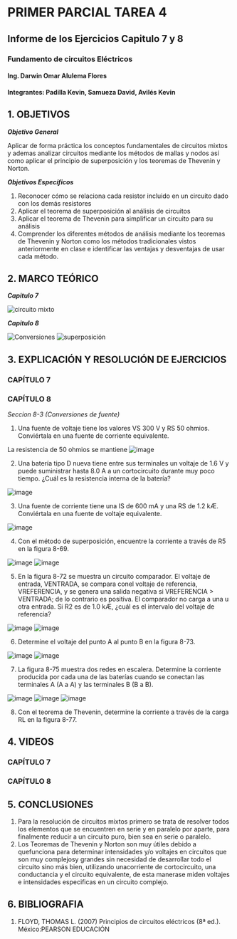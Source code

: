# PRIMER PARCIAL TAREA 4

## Informe de los Ejercicios Capitulo 7 y 8
### Fundamento de circuitos Eléctricos 
#### Ing. Darwin Omar Alulema Flores

#### Integrantes: Padilla Kevin, Samueza David, Avilés Kevin

## 1. OBJETIVOS
***Objetivo General***

Aplicar de forma práctica los conceptos fundamentales de circuitos mixtos y ademas analizar circuitos mediante los métodos de mallas y nodos así como aplicar el principio de superposición y los teoremas de Thevenin y Norton.

***Objetivos Específicos***

1. Reconocer cómo se relaciona cada resistor incluido en un circuito dado con los demás resistores
2. Aplicar el teorema de superposición al análisis de circuitos
3. Aplicar el teorema de Thevenin para simplificar un circuito para su análisis
4. Comprender los diferentes métodos de análisis mediante los teoremas de
Thevenin y Norton como los métodos tradicionales vistos anteriormente en clase
e identificar las ventajas y desventajas de usar cada método. 

## 2. MARCO TEÓRICO
***Capitulo 7***

![circuito mixto](https://user-images.githubusercontent.com/94129932/146842317-8b70c8d2-d2b5-467d-b813-88ca2fa64882.png)

***Capitulo 8***

![Conversiones](https://user-images.githubusercontent.com/94129932/146842329-40f63331-0543-4eb9-9368-d631018c0c2a.png)
![superposición](https://user-images.githubusercontent.com/94129932/146842347-b605d965-0dfd-46ee-8aba-1537043bda75.png)


## 3. EXPLICACIÓN Y RESOLUCIÓN DE EJERCICIOS
### CAPÍTULO 7


### CAPÍTULO 8

*Seccion 8-3 (Conversiones de fuente)*
1. Una fuente de voltaje tiene los valores VS  300 V y RS  50 ohmios. Conviértala en una fuente de corriente equivalente.

La resistencia de 50 ohmios se mantiene 
![image](https://user-images.githubusercontent.com/93794279/146845117-57c6876d-c56f-425e-ae41-9891e2e3bed2.png)

2. Una batería tipo D nueva tiene entre sus terminales un voltaje de 1.6 V y puede suministrar hasta 8.0 A a un cortocircuito durante muy poco tiempo. ¿Cuál es la resistencia interna de la batería?

![image](https://user-images.githubusercontent.com/93794279/146845681-3811f143-df31-4af6-bdc0-96aa66254992.png)

3. Una fuente de corriente tiene una IS de 600 mA y una RS de 1.2 kÆ. Conviértala en una fuente de voltaje equivalente.

![image](https://user-images.githubusercontent.com/93794279/146846088-3ee7e9bd-c2ae-46e0-a03f-97115d35c373.png)

4. Con el método de superposición, encuentre la corriente a través de R5 en la figura 8-69.

![image](https://user-images.githubusercontent.com/93794279/146849859-27cdcfc5-7341-4f12-bec7-8dc129a27707.png)
![image](https://user-images.githubusercontent.com/93794279/146850042-6399a485-7265-4657-afa2-4176d34bc5a9.png)

5. En la figura 8-72 se muestra un circuito comparador. El voltaje de entrada, VENTRADA, se compara conel voltaje de referencia, VREFERENCIA, y se genera una salida negativa si VREFERENCIA > VENTRADA; de lo contrario es positiva. El comparador no carga a una u otra entrada. Si R2 es de 1.0 kÆ, ¿cuál es el intervalo del voltaje de referencia?

![image](https://user-images.githubusercontent.com/93794279/146850330-fe7f3d56-6a65-4edb-ab99-5817900772ef.png)
![image](https://user-images.githubusercontent.com/93794279/146850570-eb49d110-2e39-4cca-9e6c-89bb470a5c02.png)

6. Determine el voltaje del punto A al punto B en la figura 8-73.

![image](https://user-images.githubusercontent.com/93794279/146850923-1ac699e5-062d-4363-9e20-10a093f1743d.png)
![image](https://user-images.githubusercontent.com/93794279/146851308-07b23e15-d4fa-4730-a472-e05384169ae9.png)

7. La figura 8-75 muestra dos redes en escalera. Determine la corriente producida por cada una de las baterías cuando se conectan las terminales A (A a A) y las terminales B (B a B).

![image](https://user-images.githubusercontent.com/93794279/146852373-c575f7fc-280a-4790-b7db-82928c703a15.png)
![image](https://user-images.githubusercontent.com/93794279/146852452-0299efb2-b0c9-4842-a8c7-e838934eecb9.png)
![image](https://user-images.githubusercontent.com/93794279/146852485-d259f075-af8a-4429-b348-edb8760d5b3c.png)

 
 8. Con el teorema de Thevenin, determine la corriente a través de la carga RL en la figura 8-77.


## 4. VIDEOS
### CAPÍTULO 7
### CAPÍTULO 8
## 5. CONCLUSIONES
1. Para la resolución de circuitos mixtos primero se trata de resolver todos los elementos que se encuentren en serie y en paralelo por aparte, para finalmente reducir a un circuito puro, bien sea en serie o paralelo.
2. Los Teoremas de Thevenin y Norton son muy útiles debido a quefunciona para determinar intensidades y/o voltajes en circuitos que son muy complejosy grandes sin necesidad de desarrollar todo el circuito sino más bien, utilizando unacorriente de cortocircuito, una conductancia y el circuito equivalente, de esta manerase miden voltajes e intensidades especificas en un circuito complejo.
## 6. BIBLIOGRAFIA
1. FLOYD, THOMAS L. (2007) Principios de circuitos eléctricos (8ª ed.). México:PEARSON EDUCACIÓN
